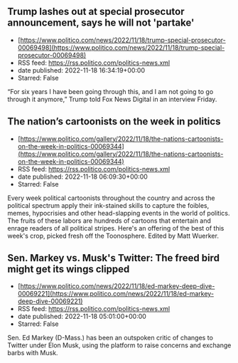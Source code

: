 ## Trump lashes out at special prosecutor announcement, says he will not 'partake'
 - [https://www.politico.com/news/2022/11/18/trump-special-prosecutor-00069498](https://www.politico.com/news/2022/11/18/trump-special-prosecutor-00069498)
 - RSS feed: https://rss.politico.com/politics-news.xml
 - date published: 2022-11-18 16:34:19+00:00
 - Starred: False

“For six years I have been going through this, and I am not going to go through it anymore,” Trump told Fox News Digital in an interview Friday.

## The nation’s cartoonists on the week in politics
 - [https://www.politico.com/gallery/2022/11/18/the-nations-cartoonists-on-the-week-in-politics-00069344](https://www.politico.com/gallery/2022/11/18/the-nations-cartoonists-on-the-week-in-politics-00069344)
 - RSS feed: https://rss.politico.com/politics-news.xml
 - date published: 2022-11-18 06:09:30+00:00
 - Starred: False

Every week political cartoonists throughout the country and across the political spectrum apply their ink-stained skills to capture the foibles, memes, hypocrisies and other head-slapping events in the world of politics. The fruits of these labors are hundreds of cartoons that entertain and enrage readers of all political stripes. Here's an offering of the best of this week's crop, picked fresh off the Toonosphere. Edited by Matt Wuerker.

## Sen. Markey vs. Musk's Twitter: The freed bird might get its wings clipped
 - [https://www.politico.com/news/2022/11/18/ed-markey-deep-dive-00069221](https://www.politico.com/news/2022/11/18/ed-markey-deep-dive-00069221)
 - RSS feed: https://rss.politico.com/politics-news.xml
 - date published: 2022-11-18 05:01:00+00:00
 - Starred: False

Sen. Ed Markey (D-Mass.) has been an outspoken critic of changes to Twitter under Elon Musk, using the platform to raise concerns and exchange barbs with Musk.
